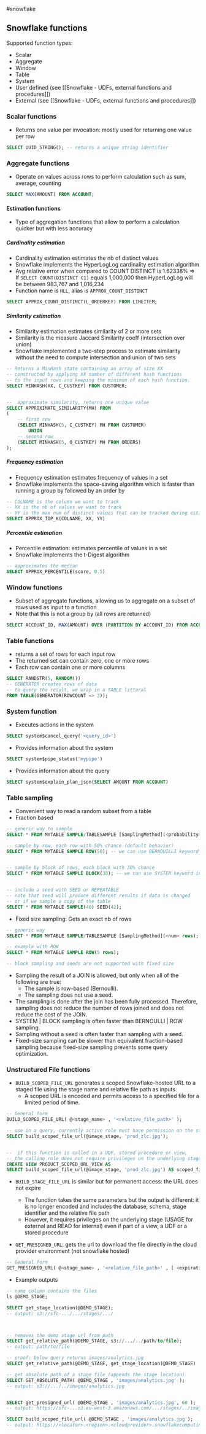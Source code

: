 #snowflake

## Snowflake functions

Supported function types:

- Scalar
- Aggregate
- Window
- Table
- System
- User defined (see [[Snowflake - UDFs, external functions and procedures]])
- External (see [[Snowflake - UDFs, external functions and procedures]])

### Scalar functions

- Returns one value per invocation: mostly used for returning one value per row

```sql
SELECT UUID_STRING(); -- returns a unique string identifier
```

### Aggregate functions

- Operate on values across rows to perform calculation such as sum, average, counting

```sql
SELECT MAX(AMOUNT) FROM ACCOUNT;
```

#### Estimation functions

- Type of aggregation functions that allow to perform a calculation quicker but with less accuracy

##### Cardinality estimation

- Cardinality estimation estimates the nb of distinct values
- Snowflake implements the HyperLogLog cardinality estimation algorithm
- Avg relative error when compared to COUNT DISTINCT is 1.62338% => If `SELECT COUNT(DISTINCT C1)` equals 1,000,000 then HyperLogLog will be between 983,767 and 1,016,234
- Function name is `HLL`, alias is `APPROX_COUNT_DISTINCT`

```sql
SELECT APPROX_COUNT_DISTINCT(L_ORDERKEY) FROM LINEITEM;
```

##### Similarity estimation

- Similarity estimation estimates similarity of 2 or more sets
- Similarity is the measure Jaccard Similarity coeff (intersection over union)
- Snowflake implemented a two-step process to estimate similarity without the need to compute intersection and union of two sets

```sql
-- Returns a MinHash state containing an array of size XX
-- constructed by applying XX number of different hash functions
-- to the input rows and keeping the minimum of each hash function.
SELECT MINHASH(XX, C_CUSTKEY) FROM CUSTOMER;


--  approximate similarity, returns one unique value
SELECT APPROXIMATE_SIMILARITY(MH) FROM
(
	-- first row
	(SELECT MINHASH(5, C_CUSTKEY) MH FROM CUSTOMER)
		UNION
	-- second row
	(SELECT MINHASH(5, O_CUSTKEY) MH FROM ORDERS)
);

```

##### Frequency estimation

- Frequency estimation estimates frequency of values in a set
- Snowflake implements the space-saving algorithm which is faster than running a group by followed by an order by

```sql
-- COLNAME is the column we want to track
-- XX is the nb of values we want to track
-- YY is the max num of distinct values that can be tracked during estimation process
SELECT APPROX_TOP_K(COLNAME, XX, YY)
```

##### Percentile estimation

- Percentile estimation: estimates percentile of values in a set
- Snowflake implements the t-Digest algorithm

```sql
-- approximates the median
SELECT APPROX_PERCENTILE(score, 0.5)
```

### Window functions

- Subset of aggregate functions, allowing us to aggregate on a subset of rows used as input to a function
- Note that this is not a group by (all rows are returned)

```sql
SELECT ACCOUNT_ID, MAX(AMOUNT) OVER (PARTITION BY ACCOUNT_ID) FROM ACCOUNT;
```

### Table functions

- returns a set of rows for each input row
- The returned set can contain zero, one or more rows
- Each row can contain one or more columns

```sql
SELECT RANDSTR(5, RANDOM())
-- GENERATOR creates rows of data
-- to query the result, we wrap in a TABLE litteral
FROM TABLE(GENERATOR(ROWCOUNT => 3));
```

### System function

- Executes actions in the system

```sql
SELECT system$cancel_query('<query_id>')
```

- Provides information about the system

```sql
SELECT system$pipe_status('mypipe')
```

- Provides information about the query

```sql
SELECT system$explain_plan_json(SELECT AMOUNT FROM ACCOUNT)
```

### Table sampling

- Convenient way to read a random subset from a table
- Fraction based

```sql
-- generic way to sample
SELECT * FROM MYTABLE SAMPLE/TABLESAMPLE [SamplingMethod](<probability>);

-- sample by row, each row with 50% chance (default behavior)
SELECT * FROM MYTABLE SAMPLE ROW(50); -- we can use BERNOUILLI keyword instead of ROW


-- sample by block of rows, each block with 30% chance
SELECT * FROM MYTABLE SAMPLE BLOCK(30); -- we can use SYSTEM keyword instead of BLOCK


-- include a seed with SEED or REPEATABLE
-- note that seed will produce different results if data is changed
-- or if we sample a copy of the table
SELECT * FROM MYTABLE SAMPLE(40) SEED(42);
```

- Fixed size sampling: Gets an exact nb of rows

```sql
-- generic way
SELECT * FROM MYTABLE SAMPLE/TABLESAMPLE [SamplingMethod](<num> rows);

-- example with ROW
SELECT * FROM MYTABLE SAMPLE ROW(5 rows);

-- block sampling and seeds are not supported with fixed size
```

- Sampling the result of a JOIN is allowed, but only when all of the following are true:
  - The sample is row-based (Bernoulli).
  - The sampling does not use a seed.
- The sampling is done after the join has been fully processed. Therefore, sampling does not reduce the number of rows joined and does not reduce the cost of the JOIN.
- SYSTEM | BLOCK sampling is often faster than BERNOULLI | ROW sampling.
- Sampling without a seed is often faster than sampling with a seed.
- Fixed-size sampling can be slower than equivalent fraction-based sampling because fixed-size sampling prevents some query optimization.

### Unstructured File functions

- `BUILD_SCOPED_FILE_URL` generates a scoped Snowflake-hosted URL to a staged file using the stage name and relative file path as inputs.
  - A scoped URL is encoded and permits access to a specified file for a limited period of time.

```sql
-- General form
BUILD_SCOPED_FILE_URL( @<stage_name> , '<relative_file_path>' );

-- use in a query, currently active role must have permission on the stage
SELECT build_scoped_file_url(@image_stage, 'prod_zlc.jpg');


--  if this function is called in a UDF, stored procedure or view,
-- the calling role does not require privileges on the underlying stage
CREATE VIEW PRODUCT_SCOPED_URL_VIEW AS
SELECT build_scoped_file_url(@image_stage, 'prod_zlc.jpg') AS scoped_file_url;
```

- `BUILD_STAGE_FILE_URL` is similar but for permanent access: the URL does not expire

  - The function takes the same parameters but the output is different: it is no longer encoded and includes the database, schema, stage identifier and the relative file path
  - However, it requires privileges on the underlying stage (USAGE for external and READ for internal) even if part of a view, a UDF or a stored procedure

- `GET_PRESIGNED_URL`: gets the url to download the file directly in the cloud provider environment (not snowflake hosted)

```sql
-- General form
GET_PRESIGNED_URL( @<stage_name> , '<relative_file_path>' , [ <expiration_time> ] )
```

- Example outputs

```sql
-- name column contains the files
ls @DEMO_STAGE;

SELECT get_stage_location(@DEMO_STAGE);
-- output: s3://sfc-.../.../stages/.../



-- removes the demo stage url from path
SELECT get_relative_path(@DEMO_STAGE, s3://.../../path/to/file);
-- output: path/to/file

-- proof: below query returns images/analytics.jpg
SELECT get_relative_path(@DEMO_STAGE, get_stage_location(@DEMO_STAGE) || 'images/analytics.jpg');

-- get absolute path of a stage file (appends the stage location)
SELECT GET_ABSOLUTE_PATH( @DEMO_STAGE , 'images/analytics.jpg' );
-- output: s3://.../../images/analytics.jpg


SELECT get_presigned_url( @DEMO_STAGE , 'images/analytics.jpg', 60 );
-- output: https://sfc-...s3.eu-west-3.amazonaws.com/.../stages/../images/analytics.jpg?<queryparams>

SELECT build_scoped_file_url( @DEMO_STAGE , 'images/analytics.jpg');
-- output: https://<locator>.<region>.<cloudprovider>.snowflakecomputing.com/api/files/...
```
